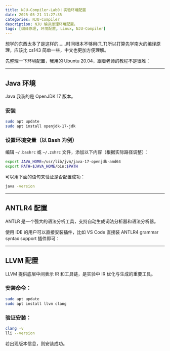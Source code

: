```yaml
---
title: NJU-Compiler-Lab0：实验环境配置
date: 2025-05-21 11:27:35
categories: NJU-Compiler
description: NJU 编译原理环境配置。
tags: [编译原理, 环境配置, Linux, NJU-Compiler]
---
```

想学的东西太多了是这样的……时间根本不够用(T_T)所以打算先学南大的编译原理，应该比 cs143 简单一些，中文也更加方便理解。

先整理一下环境配置，我用的 Ubuntu 20.04，跟着老师的教程不是很难：

---
## Java 环境

Java 我装的是 OpenJDK 17 版本。

### 安装

```bash
sudo apt update
sudo apt install openjdk-17-jdk
```

### 设置环境变量（以 Bash 为例）

编辑 `~/.bashrc` 或 `~/.zshrc` 文件，添加以下内容（根据实际路径调整）：

```bash
export JAVA_HOME=/usr/lib/jvm/java-17-openjdk-amd64
export PATH=$JAVA_HOME/bin:$PATH
```

可以用下面的语句来验证是否配置成功：

```bash
java -version
```

---

## ANTLR4 配置

ANTLR 是一个强大的语法分析工具，支持自动生成词法分析器和语法分析器。

使用 IDE 的用户可以直接安装插件，比如 VS Code 直接装 ANTLR4 grammar syntax support 插件即可：

---

## LLVM 配置

LLVM 提供底层中间表示 IR 和工具链，是实验中 IR 优化与生成的重要工具。

### 安装命令：

```bash
sudo apt update
sudo apt install llvm clang
```

### 验证安装：

```bash
clang -v
lli --version
```

若出现版本信息，则安装成功。